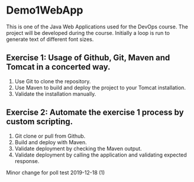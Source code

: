 # Demo1WebApp
This is one of the Java Web Applications used for the DevOps course. The project will be developed during the course.
Initially a loop is run to generate text of different font sizes.

## Exercise 1: Usage of Github, Git, Maven and Tomcat in a concerted way.
1. Use Git to clone the repository.
2. Use Maven to build and deploy the project to your Tomcat installation.
3. Validate the installation manually.

## Exercise 2: Automate the exercise 1 process by custom scripting.
1. Git clone or pull from Github.
2. Build and deploy with Maven.
3. Validate deployment by checking the Maven output.
4. Validate deployment by calling the application and validating expected response.

Minor change for poll test 2019-12-18 (1) 
